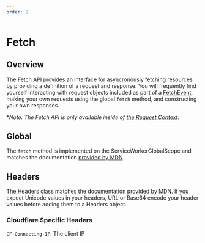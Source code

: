 ```yaml
---
order: 2
---
```


# Fetch

## Overview

The [Fetch API](https://developer.mozilla.org/en-US/docs/Web/API/Fetch_API) provides an interface for asyncronously fetching resources by providing a definition of a request and response. You will frequently find yourself interacting with request objects included as part of a [FetchEvent](/reference/fetch-event), making your own requests using the global `fetch` method, and constructing your own responses.

\*_Note: The Fetch API is only available inside of [the Request Context](/about/tips/request-context)._

## Global

The `fetch` method is implemented on the ServiceWorkerGlobalScope and matches the documentation [provided by MDN](https://developer.mozilla.org/en-US/docs/Web/API/WindowOrWorkerGlobalScope/fetch)

## Headers

The Headers class matches the documentation [provided by MDN](https://developer.mozilla.org/en-US/docs/Web/API/Headers). If you expect Unicode values in your headers, URL or Base64 encode your header values before adding them to a Headers object.

### Cloudflare Specific Headers

`CF-Connecting-IP`: The client IP

